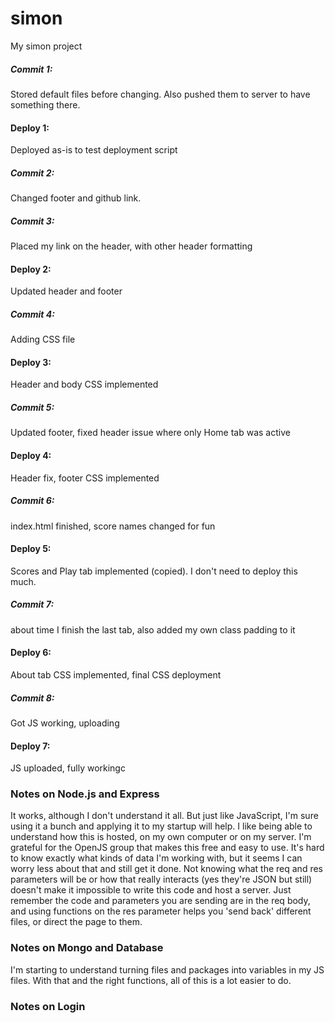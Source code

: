 # simon
My simon project

##### Commit 1: 
Stored default files before changing. Also pushed them to server to have something there.

#### Deploy 1: 
Deployed as-is to test deployment script

##### Commit 2:
Changed footer and github link.

##### Commit 3:
Placed my link on the header, with other header formatting

#### Deploy 2:
Updated header and footer

##### Commit 4:
Adding CSS file

#### Deploy 3:
Header and body CSS implemented

##### Commit 5:
Updated footer, fixed header issue where only Home tab was active

#### Deploy 4:
Header fix, footer CSS implemented

##### Commit 6:
index.html finished, score names changed for fun

#### Deploy 5:
Scores and Play tab implemented (copied). I don't need to deploy this much.

##### Commit 7:
about time I finish the last tab, also added my own class padding to it

#### Deploy 6:
About tab CSS implemented, final CSS deployment

##### Commit 8: 
Got JS working, uploading

#### Deploy 7:
JS uploaded, fully workingc

### Notes on Node.js and Express
It works, although I don't understand it all. But just like JavaScript, I'm sure using it a bunch and applying it to my startup will help. I like being able to understand how this is hosted, on my own computer or on my server. I'm grateful for the OpenJS group that makes this free and easy to use.
It's hard to know exactly what kinds of data I'm working with, but it seems I can worry less about that and still get it done. Not knowing what the req and res parameters will be or how that really interacts (yes they're JSON but still) doesn't make it impossible to write this code and host a server. Just remember the code and parameters you are sending are in the req body, and using functions on the res parameter helps you 'send back' different files, or direct the page to them.

### Notes on Mongo and Database
I'm starting to understand turning files and packages into variables in my JS files. With that and the right functions, all of this is a lot easier to do.

### Notes on Login
